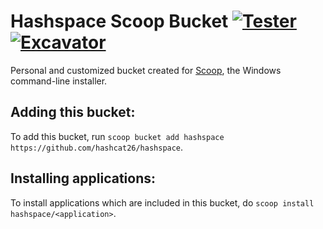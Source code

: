 # Hashspace Scoop Bucket [![Tester](https://github.com/hashcat26/hashspace/actions/workflows/tester.yml/badge.svg)](https://github.com/hashcat26/hashspace/actions/workflows/tester.yml) [![Excavator](https://github.com/hashcat26/hashspace/actions/workflows/excavator.yml/badge.svg)](https://github.com/hashcat26/hashspace/actions/workflows/excavator.yml)
Personal and customized bucket created for [Scoop](https://scoop.sh), the Windows command-line installer.

Adding this bucket:
---------------------------------
To add this bucket, run `scoop bucket add hashspace https://github.com/hashcat26/hashspace`.

Installing applications:
---------------------------------
To install applications which are included in this bucket, do `scoop install hashspace/<application>`.
